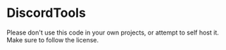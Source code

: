 # DiscordTools
Please don't use this code in your own projects, or attempt to self host it. Make sure to follow the license.
